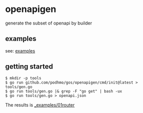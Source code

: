 # openapigen

generate the subset of openapi by builder

## examples

see: [examples](https://github.com/podhmo/gos/tree/main/openapigen/_examples)

## getting started

```console
$ mkdir -p tools
$ go run github.com/podhmo/gos/openapigen/cmd/init@latest > tools/gen.go
$ go run tools/gen.go |& grep -F "go get" | bash -ux
$ go run tools/gen.go > openapi.json
```

The results is [_examples/01router](https://github.com/podhmo/gos/tree/main/openapigen/_examples/01router)

